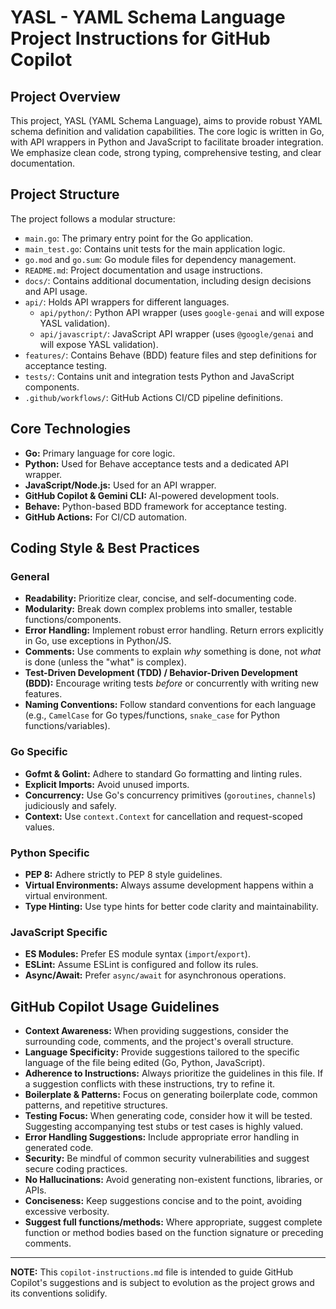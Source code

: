 # YASL - YAML Schema Language Project Instructions for GitHub Copilot

## Project Overview
This project, YASL (YAML Schema Language), aims to provide robust YAML schema definition and validation capabilities. The core logic is written in Go, with API wrappers in Python and JavaScript to facilitate broader integration. We emphasize clean code, strong typing, comprehensive testing, and clear documentation.

## Project Structure
The project follows a modular structure:
- `main.go`: The primary entry point for the Go application.
- `main_test.go`: Contains unit tests for the main application logic.
- `go.mod` and `go.sum`: Go module files for dependency management.
- `README.md`: Project documentation and usage instructions.
- `docs/`: Contains additional documentation, including design decisions and API usage.
- `api/`: Holds API wrappers for different languages.
    - `api/python/`: Python API wrapper (uses `google-genai` and will expose YASL validation).
    - `api/javascript/`: JavaScript API wrapper (uses `@google/genai` and will expose YASL validation).
- `features/`: Contains Behave (BDD) feature files and step definitions for acceptance testing.
- `tests/`: Contains unit and integration tests Python and JavaScript components.
- `.github/workflows/`: GitHub Actions CI/CD pipeline definitions.

## Core Technologies
- **Go:** Primary language for core logic.
- **Python:** Used for Behave acceptance tests and a dedicated API wrapper.
- **JavaScript/Node.js:** Used for an API wrapper.
- **GitHub Copilot & Gemini CLI:** AI-powered development tools.
- **Behave:** Python-based BDD framework for acceptance testing.
- **GitHub Actions:** For CI/CD automation.

## Coding Style & Best Practices

### General
- **Readability:** Prioritize clear, concise, and self-documenting code.
- **Modularity:** Break down complex problems into smaller, testable functions/components.
- **Error Handling:** Implement robust error handling. Return errors explicitly in Go, use exceptions in Python/JS.
- **Comments:** Use comments to explain *why* something is done, not *what* is done (unless the "what" is complex).
- **Test-Driven Development (TDD) / Behavior-Driven Development (BDD):** Encourage writing tests *before* or concurrently with writing new features.
- **Naming Conventions:** Follow standard conventions for each language (e.g., `CamelCase` for Go types/functions, `snake_case` for Python functions/variables).

### Go Specific
- **Gofmt & Golint:** Adhere to standard Go formatting and linting rules.
- **Explicit Imports:** Avoid unused imports.
- **Concurrency:** Use Go's concurrency primitives (`goroutines`, `channels`) judiciously and safely.
- **Context:** Use `context.Context` for cancellation and request-scoped values.

### Python Specific
- **PEP 8:** Adhere strictly to PEP 8 style guidelines.
- **Virtual Environments:** Always assume development happens within a virtual environment.
- **Type Hinting:** Use type hints for better code clarity and maintainability.

### JavaScript Specific
- **ES Modules:** Prefer ES module syntax (`import`/`export`).
- **ESLint:** Assume ESLint is configured and follow its rules.
- **Async/Await:** Prefer `async/await` for asynchronous operations.

## GitHub Copilot Usage Guidelines

- **Context Awareness:** When providing suggestions, consider the surrounding code, comments, and the project's overall structure.
- **Language Specificity:** Provide suggestions tailored to the specific language of the file being edited (Go, Python, JavaScript).
- **Adherence to Instructions:** Always prioritize the guidelines in this file. If a suggestion conflicts with these instructions, try to refine it.
- **Boilerplate & Patterns:** Focus on generating boilerplate code, common patterns, and repetitive structures.
- **Testing Focus:** When generating code, consider how it will be tested. Suggesting accompanying test stubs or test cases is highly valued.
- **Error Handling Suggestions:** Include appropriate error handling in generated code.
- **Security:** Be mindful of common security vulnerabilities and suggest secure coding practices.
- **No Hallucinations:** Avoid generating non-existent functions, libraries, or APIs.
- **Conciseness:** Keep suggestions concise and to the point, avoiding excessive verbosity.
- **Suggest full functions/methods:** Where appropriate, suggest complete function or method bodies based on the function signature or preceding comments.

---
**NOTE:** This `copilot-instructions.md` file is intended to guide GitHub Copilot's suggestions and is subject to evolution as the project grows and its conventions solidify.
